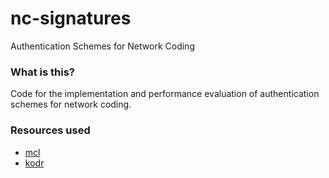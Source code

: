 # nc-signatures

Authentication Schemes for Network Coding

### What is this?

Code for the implementation and performance evaluation of authentication schemes for network coding.

### Resources used

- [mcl](https://github.com/herumi/mcl)
- [kodr](https://github.com/itzmeanjan/kodr)
